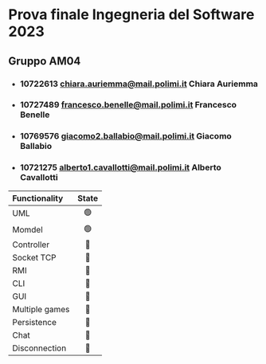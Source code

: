 # Prova finale Ingegneria del Software 2023

## Gruppo AM04

- ### 10722613  chiara.auriemma@mail.polimi.it      Chiara Auriemma

- ### 10727489  francesco.benelle@mail.polimi.it    Francesco Benelle

- ### 10769576  giacomo2.ballabio@mail.polimi.it    Giacomo Ballabio

- ### 10721275  alberto1.cavallotti@mail.polimi.it  Alberto Cavallotti

| Functionality  |                       State                        |
|:---------------|:--------------------------------------------------:|
| UML            | 🟢 |
| Momdel         | 🟢 |
| Controller     | 🔴 |
| Socket TCP     | 🔴 |
| RMI            | 🔴 |
| CLI            | 🔴 |
| GUI            | 🔴 |
| Multiple games | 🔴 |
| Persistence    | 🔴 |
| Chat           | 🔴 |
| Disconnection  | 🔴 |
